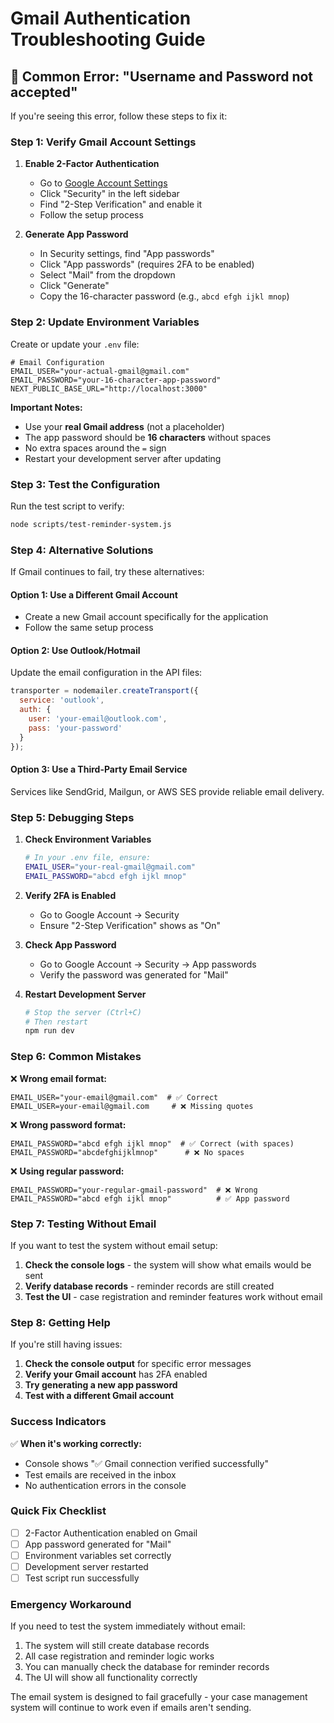 # Gmail Authentication Troubleshooting Guide

## 🚨 Common Error: "Username and Password not accepted"

If you're seeing this error, follow these steps to fix it:

### Step 1: Verify Gmail Account Settings

1. **Enable 2-Factor Authentication**
   - Go to [Google Account Settings](https://myaccount.google.com/)
   - Click "Security" in the left sidebar
   - Find "2-Step Verification" and enable it
   - Follow the setup process

2. **Generate App Password**
   - In Security settings, find "App passwords"
   - Click "App passwords" (requires 2FA to be enabled)
   - Select "Mail" from the dropdown
   - Click "Generate"
   - Copy the 16-character password (e.g., `abcd efgh ijkl mnop`)

### Step 2: Update Environment Variables

Create or update your `.env` file:

```env
# Email Configuration
EMAIL_USER="your-actual-gmail@gmail.com"
EMAIL_PASSWORD="your-16-character-app-password"
NEXT_PUBLIC_BASE_URL="http://localhost:3000"
```

**Important Notes:**
- Use your **real Gmail address** (not a placeholder)
- The app password should be **16 characters** without spaces
- No extra spaces around the `=` sign
- Restart your development server after updating

### Step 3: Test the Configuration

Run the test script to verify:

```bash
node scripts/test-reminder-system.js
```

### Step 4: Alternative Solutions

If Gmail continues to fail, try these alternatives:

#### Option 1: Use a Different Gmail Account
- Create a new Gmail account specifically for the application
- Follow the same setup process

#### Option 2: Use Outlook/Hotmail
Update the email configuration in the API files:

```javascript
transporter = nodemailer.createTransport({
  service: 'outlook',
  auth: {
    user: 'your-email@outlook.com',
    pass: 'your-password'
  }
});
```

#### Option 3: Use a Third-Party Email Service
Services like SendGrid, Mailgun, or AWS SES provide reliable email delivery.

### Step 5: Debugging Steps

1. **Check Environment Variables**
   ```bash
   # In your .env file, ensure:
   EMAIL_USER="your-real-gmail@gmail.com"
   EMAIL_PASSWORD="abcd efgh ijkl mnop"
   ```

2. **Verify 2FA is Enabled**
   - Go to Google Account → Security
   - Ensure "2-Step Verification" shows as "On"

3. **Check App Password**
   - Go to Google Account → Security → App passwords
   - Verify the password was generated for "Mail"

4. **Restart Development Server**
   ```bash
   # Stop the server (Ctrl+C)
   # Then restart
   npm run dev
   ```

### Step 6: Common Mistakes

❌ **Wrong email format:**
```env
EMAIL_USER="your-email@gmail.com"  # ✅ Correct
EMAIL_USER=your-email@gmail.com     # ❌ Missing quotes
```

❌ **Wrong password format:**
```env
EMAIL_PASSWORD="abcd efgh ijkl mnop"  # ✅ Correct (with spaces)
EMAIL_PASSWORD="abcdefghijklmnop"      # ❌ No spaces
```

❌ **Using regular password:**
```env
EMAIL_PASSWORD="your-regular-gmail-password"  # ❌ Wrong
EMAIL_PASSWORD="abcd efgh ijkl mnop"          # ✅ App password
```

### Step 7: Testing Without Email

If you want to test the system without email setup:

1. **Check the console logs** - the system will show what emails would be sent
2. **Verify database records** - reminder records are still created
3. **Test the UI** - case registration and reminder features work without email

### Step 8: Getting Help

If you're still having issues:

1. **Check the console output** for specific error messages
2. **Verify your Gmail account** has 2FA enabled
3. **Try generating a new app password**
4. **Test with a different Gmail account**

### Success Indicators

✅ **When it's working correctly:**
- Console shows "✅ Gmail connection verified successfully"
- Test emails are received in the inbox
- No authentication errors in the console

### Quick Fix Checklist

- [ ] 2-Factor Authentication enabled on Gmail
- [ ] App password generated for "Mail"
- [ ] Environment variables set correctly
- [ ] Development server restarted
- [ ] Test script run successfully

### Emergency Workaround

If you need to test the system immediately without email:

1. The system will still create database records
2. All case registration and reminder logic works
3. You can manually check the database for reminder records
4. The UI will show all functionality correctly

The email system is designed to fail gracefully - your case management system will continue to work even if emails aren't sending. 